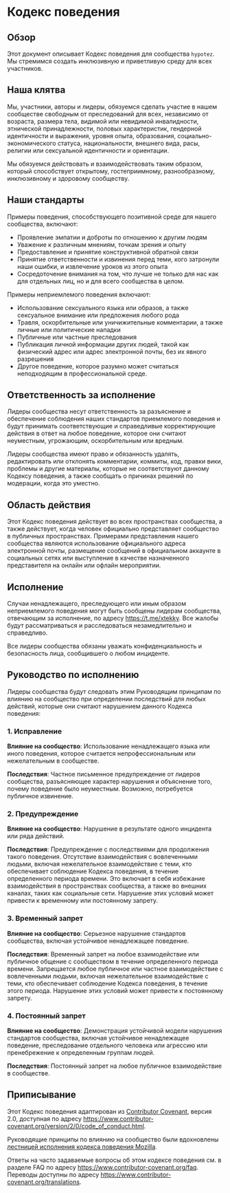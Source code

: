 # Кодекс поведения

## Обзор

Этот документ описывает Кодекс поведения для сообщества `hypotez`. Мы стремимся создать инклюзивную и приветливую среду для всех участников. 

## Наша клятва

Мы, участники, авторы и лидеры, обязуемся сделать участие в нашем сообществе свободным от преследований для всех, независимо от возраста, размера тела, видимой или невидимой инвалидности, этнической принадлежности, половых характеристик, гендерной идентичности и выражения, уровня опыта, образования, социально-экономического статуса, национальности, внешнего вида, расы, религии или сексуальной идентичности и ориентации.

Мы обязуемся действовать и взаимодействовать таким образом, который способствует открытому, гостеприимному, разнообразному, инклюзивному и здоровому сообществу.

## Наши стандарты

Примеры поведения, способствующего позитивной среде для нашего сообщества, включают:

* Проявление эмпатии и доброты по отношению к другим людям
* Уважение к различным мнениям, точкам зрения и опыту
* Предоставление и принятие конструктивной обратной связи
* Принятие ответственности и извинения перед теми, кого затронули наши ошибки, и извлечение уроков из этого опыта
* Сосредоточение внимания на том, что лучше не только для нас как для отдельных лиц, но и для всего сообщества в целом.

Примеры неприемлемого поведения включают:

* Использование сексуального языка или образов, а также сексуальное внимание или предложения любого рода
* Травля, оскорбительные или уничижительные комментарии, а также личные или политические нападки
* Публичные или частные преследования
* Публикация личной информации других людей, такой как физический адрес или адрес электронной почты, без их явного разрешения
* Другое поведение, которое разумно может считаться неподходящим в профессиональной среде.

## Ответственность за исполнение

Лидеры сообщества несут ответственность за разъяснение и обеспечение соблюдения наших стандартов приемлемого поведения и будут принимать соответствующие и справедливые корректирующие действия в ответ на любое поведение, которое они считают неуместным, угрожающим, оскорбительным или вредным.

Лидеры сообщества имеют право и обязанность удалять, редактировать или отклонять комментарии, коммиты, код, правки вики, проблемы и другие материалы, которые не соответствуют данному Кодексу поведения, а также сообщать о причинах решений по модерации, когда это уместно.

## Область действия

Этот Кодекс поведения действует во всех пространствах сообщества, а также действует, когда человек официально представляет сообщество в публичных пространствах. Примерами представления нашего сообщества являются использование официального адреса электронной почты, размещение сообщений в официальном аккаунте в социальных сетях или выступление в качестве назначенного представителя на онлайн или офлайн мероприятии.

## Исполнение

Случаи ненадлежащего, преследующего или иным образом неприемлемого поведения могут быть сообщены лидерам сообщества, отвечающим за исполнение, по адресу https://t.me/xtekky. Все жалобы будут рассматриваться и расследоваться незамедлительно и справедливо.

Все лидеры сообщества обязаны уважать конфиденциальность и безопасность лица, сообщившего о любом инциденте.

## Руководство по исполнению

Лидеры сообщества будут следовать этим Руководящим принципам по влиянию на сообщество при определении последствий для любых действий, которые они считают нарушением данного Кодекса поведения:

### 1. Исправление

**Влияние на сообщество**: Использование ненадлежащего языка или иного поведения, которое считается непрофессиональным или нежелательным в сообществе.

**Последствия**: Частное письменное предупреждение от лидеров сообщества, разъясняющее характер нарушения и объяснение того, почему поведение было неуместным. Возможно, потребуется публичное извинение.

### 2. Предупреждение

**Влияние на сообщество**: Нарушение в результате одного инцидента или ряда действий.

**Последствия**: Предупреждение с последствиями для продолжения такого поведения. Отсутствие взаимодействия с вовлеченными людьми, включая нежелательное взаимодействие с теми, кто обеспечивает соблюдение Кодекса поведения, в течение определенного периода времени. Это включает в себя избежание взаимодействия в пространствах сообщества, а также во внешних каналах, таких как социальные сети. Нарушение этих условий может привести к временному или постоянному запрету.

### 3. Временный запрет

**Влияние на сообщество**: Серьезное нарушение стандартов сообщества, включая устойчивое ненадлежащее поведение.

**Последствия**: Временный запрет на любое взаимодействие или публичное общение с сообществом в течение определенного периода времени. Запрещается любое публичное или частное взаимодействие с вовлеченными людьми, включая нежелательное взаимодействие с теми, кто обеспечивает соблюдение Кодекса поведения, в течение этого периода. Нарушение этих условий может привести к постоянному запрету.

### 4. Постоянный запрет

**Влияние на сообщество**: Демонстрация устойчивой модели нарушения стандартов сообщества, включая устойчивое ненадлежащее поведение, преследование отдельного человека или агрессию или пренебрежение к определенным группам людей.

**Последствия**: Постоянный запрет на любое публичное взаимодействие в сообществе.

## Приписывание

Этот Кодекс поведения адаптирован из [Contributor Covenant][homepage], версия 2.0, доступная по адресу https://www.contributor-covenant.org/version/2/0/code_of_conduct.html.

Руководящие принципы по влиянию на сообщество были вдохновлены [лестницей исполнения кодекса поведения Mozilla](https://github.com/mozilla/diversity).

[homepage]: https://www.contributor-covenant.org

Ответы на часто задаваемые вопросы об этом кодексе поведения см. в разделе FAQ по адресу https://www.contributor-covenant.org/faq. Переводы доступны по адресу https://www.contributor-covenant.org/translations.
